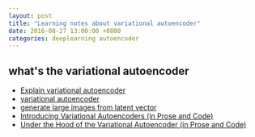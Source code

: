 ```yaml
---
layout: post
title: "Learning notes about variational autoencoder"
date: 2016-08-27 13:00:00 +0800
categories: deeplearning autoencoder
---
```


## what's the variational autoencoder ##
- [Explain variational autoencoder][variational-autoencoder-explain]
- [variational autoencoder][variational-autoencoder]
- [generate large images from latent vector][generate-large-images]
- [Introducing Variational Autoencoders (in Prose and Code)][introducing-variational-autoencoder]
- [Under the Hood of the Variational Autoencoder (in Prose and Code)][under-hood-variational-autoencoder]

[variational-autoencoder-explain]: http://kvfrans.com/variational-autoencoders-explained/
[variational-autoencoder]: https://jmetzen.github.io/2015-11-27/vae.html
[generate-large-images]: http://blog.otoro.net/2016/04/01/generating-large-images-from-latent-vectors/
[introducing-variational-autoencoder]: http://blog.fastforwardlabs.com/post/148842796218/introducing-variational-autoencoders-in-prose-and
[under-hood-variational-autoencoder]: http://blog.fastforwardlabs.com/post/149329060653/under-the-hood-of-the-variational-autoencoder-in

